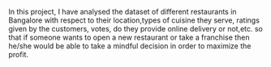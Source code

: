 In this project, I have analysed the dataset of different restaurants in Bangalore with respect to their location,types of cuisine they serve, ratings given by the customers, votes, do they provide online delivery or not,etc. so that if someone wants to open a new restaurant or take a franchise then he/she would be able to take a mindful decision in order to maximize the profit.

